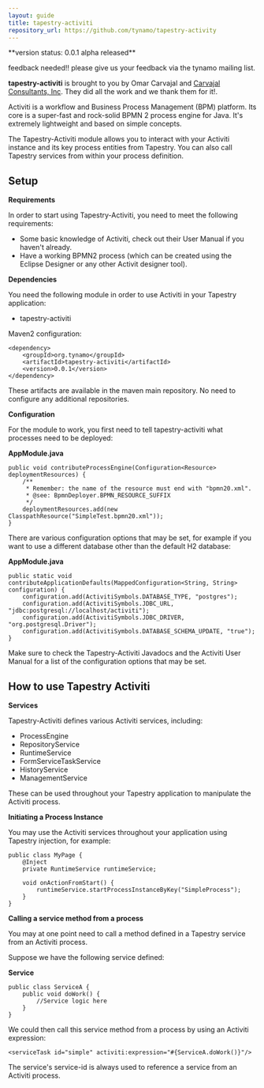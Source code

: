 ```yaml
---
layout: guide
title: tapestry-activiti
repository_url: https://github.com/tynamo/tapestry-activity
---
```

<div markdown="1" class="alert alert-info">
**version status: 0.0.1 alpha released**

feedback needed!! please give us your feedback via the tynamo mailing list.

**tapestry-activiti** is brought to you by Omar Carvajal and [Carvajal Consultants, Inc](http://carvajalonline.com/). They did all the work and we thank them for it!.
</div>

Activiti is a workflow and Business Process Management (BPM) platform. Its core is a super-fast and rock-solid BPMN 2 process engine for Java. It's extremely lightweight and based on simple concepts.

The Tapestry-Activiti module allows you to interact with your Activiti instance and its key process entities from Tapestry. You can also call Tapestry services from within your process definition. 

## Setup

**Requirements**

In order to start using Tapestry-Activiti, you need to meet the following requirements:

- Some basic knowledge of Activiti, check out their User Manual if you haven't already.
- Have a working BPMN2 process (which can be created using the Eclipse Designer or any other Activit designer tool).

**Dependencies**

You need the following module in order to use Activiti in your Tapestry application:

- tapestry-activiti

Maven2 configuration:

	<dependency>
		<groupId>org.tynamo</groupId>
		<artifactId>tapestry-activiti</artifactId>
		<version>0.0.1</version>
	</dependency>

These artifacts are available in the maven main repository. No need to configure any additional repositories.

**Configuration**

For the module to work, you first need to tell tapestry-activiti what processes need to be deployed:

**AppModule.java**

	public void contributeProcessEngine(Configuration<Resource> deploymentResources) {
		/**
		 * Remember: the name of the resource must end with "bpmn20.xml".
		 * @see: BpmnDeployer.BPMN_RESOURCE_SUFFIX
		 */
		deploymentResources.add(new ClasspathResource("SimpleTest.bpmn20.xml"));
	}

There are various configuration options that may be set, for example if you want to use a different database other than the default H2 database:

**AppModule.java**

	public static void contributeApplicationDefaults(MappedConfiguration<String, String> configuration) {
		configuration.add(ActivitiSymbols.DATABASE_TYPE, "postgres");
		configuration.add(ActivitiSymbols.JDBC_URL, "jdbc:postgresql://localhost/activiti");
		configuration.add(ActivitiSymbols.JDBC_DRIVER, "org.postgresql.Driver");
		configuration.add(ActivitiSymbols.DATABASE_SCHEMA_UPDATE, "true");
	}

Make sure to check the Tapestry-Activiti Javadocs and the Activiti User Manual for a list of the configuration options that may be set.

## How to use Tapestry Activiti

**Services**

Tapestry-Activiti defines various Activiti services, including:

- ProcessEngine
- RepositoryService
- RuntimeService
- FormServiceTaskService
- HistoryService
- ManagementService

These can be used throughout your Tapestry application to manipulate the Activiti process.

**Initiating a Process Instance**

You may use the Activiti services throughout your application using Tapestry injection, for example:

	public class MyPage {
	    @Inject
	    private RuntimeService runtimeService;
	
	    void onActionFromStart() {
	        runtimeService.startProcessInstanceByKey("SimpleProcess");
	    }
	}

**Calling a service method from a process**

You may at one point need to call a method defined in a Tapestry service from an Activiti process.

Suppose we have the following service defined:

**Service**

	public class ServiceA {
	    public void doWork() {
	        //Service logic here
	    }
	}

We could then call this service method from a process by using an Activiti expression:

	<serviceTask id="simple" activiti:expression="#{ServiceA.doWork()}"/>

The service's service-id is always used to reference a service from an Activiti process.
